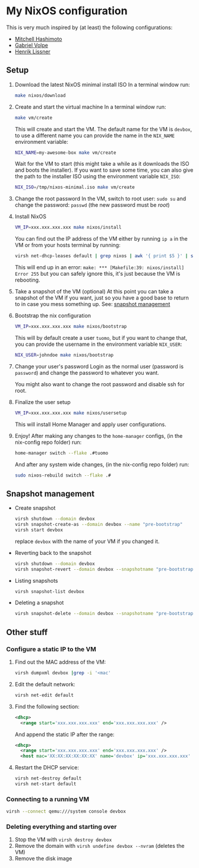 # My NixOS configuration

This is very much inspired by (at least) the following configurations:
+ [Mitchell Hashimoto](https://github.com/mitchellh/nixos-config)
+ [Gabriel Volpe](https://github.com/gvolpe/nix-config)
+ [Henrik Lissner](https://github.com/hlissner/dotfiles)

## Setup

1. Download the latest NixOS minimal install ISO
   In a terminal window run:

   ```sh
   make nixos/download
   ```

2. Create and start the virtual machine
   In a terminal window run:

   ```sh
   make vm/create
   ```

   This will create and start the VM.
   The default name for the VM is `devbox`, to use a different name you can
   provide the name in the `NIX_NAME` environment variable:

   ```sh
   NIX_NAME=my-awesome-box make vm/create
   ```

   Wait for the VM to start (this might take a while as it downloads the ISO
   and boots the installer). If you want to save some time, you can also give
   the path to the installer ISO using the environment variable `NIX_ISO`:
   ```sh
   NIX_ISO=/tmp/nixos-minimal.iso make vm/create
   ```

3. Change the root password
   In the VM, switch to root user: `sudo su` and change the password: `passwd`
   (the new password must be *root*)

4. Install NixOS
   ```sh
   VM_IP=xxx.xxx.xxx.xxx make nixos/install
   ```

   You can find out the IP address of the VM either by running `ip a` in the VM
   or from your hosts terminal by running:
   ```sh
   virsh net-dhcp-leases default | grep nixos | awk '{ print $5 }' | sed 's/\/.\*//'
   ```

   This will end up in an error:
   `make: *** [Makefile:39: nixos/install] Error 255`
   but you can safely ignore this, it's just because the VM is rebooting.

5. Take a snapshot of the VM (optional)
   At this point you can take a snapshot of the VM if you want, just so you
   have a good base to return to in case you mess something up.
   See: [snapshot management](#snapshot-management)

6. Bootstrap the nix configuration
   ```sh
   VM_IP=xxx.xxx.xxx.xxx make nixos/bootstrap
   ```

   This will by default create a user `tuomo`, but if you want to change that,
   you can provide the username in the environment variable `NIX_USER`:
   ```sh
   NIX_USER=johndoe make nixos/bootstrap
   ```

7. Change your user's password
   Login as the normal user (password is `password`) and change the password to
   whatever you want.

   You might also want to change the root password and disable ssh for root.

8. Finalize the user setup
   ```sh
   VM_IP=xxx.xxx.xxx.xxx make nixos/usersetup
   ```

   This will install Home Manager and apply user configurations.

9. Enjoy!
   After making any changes to the `home-manager` configs, (in the nix-config repo folder) run:
   ```sh
   home-manager switch --flake .#tuomo
   ```

   And after any system wide changes, (in the nix-config repo folder) run:
   ```sh
   sudo nixos-rebuild switch --flake .#
   ```

## Snapshot management

+ Create snapshot
  ```sh
  virsh shutdown --domain devbox
  virsh snapshot-create-as --domain devbox --name "pre-bootstrap"
  virsh start devbox
  ```

  replace `devbox` with the name of your VM if you changed it.

+ Reverting back to the snapshot
  ```sh
  virsh shutdown --domain devbox
  virsh snapshot-revert --domain devbox --snapshotname "pre-bootstrap" --running
  ```

+ Listing snapshots
  ```sh
  virsh snapshot-list devbox
  ```

+ Deleting a snapshot
  ```sh
  virsh snapshot-delete --domain devbox --snapshotname "pre-bootstrap"
  ```

## Other stuff

### Configure a static IP to the VM

1. Find out the MAC address of the VM:
   ```sh
   virsh dumpxml devbox |grep -i '<mac'
   ```

2. Edit the default network:
   ```sh
   virsh net-edit default
   ```

3. Find the following section:
   ```xml
   <dhcp>
     <range start='xxx.xxx.xxx.xxx' end='xxx.xxx.xxx.xxx' />
   ```

   And append the static IP after the range:
   ```xml
   <dhcp>
     <range start='xxx.xxx.xxx.xxx' end='xxx.xxx.xxx.xxx' />
     <host mac='XX:XX:XX:XX:XX:XX' name='devbox' ip='xxx.xxx.xxx.xxx' />
   ```

4. Restart the DHCP service:
   ```sh
   virsh net-destroy default
   virsh net-start default
   ```

### Connecting to a running VM

```sh
virsh --connect qemu:///system console devbox
```

### Deleting everything and starting over

1. Stop the VM with `virsh destroy devbox`
2. Remove the domain with `virsh undefine devbox --nvram` (deletes the VM)
3. Remove the disk image
